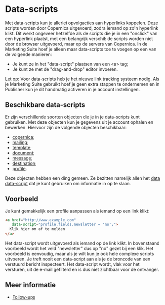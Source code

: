 # Data-scripts
Met data-scripts kun je allerlei opvolgacties aan hyperlinks
koppelen. Deze scripts worden door Copernica uitgevoerd, zodra
iemand op zo'n hyperlink klikt. Dit werkt ongeveer hetzelfde
als de scripts die je in een "onclick" van een hyperlink
plaatst, met een belangrijk verschil: de scripts worden niet
door de browser uitgevoerd, maar op de servers van Copernica.
In de Marketing Suite hoef je alleen maar data-scripts toe
te voegen op een van de volgende manieren:

* Je kunt ze in het "data-script" plaatsen van een &lt;a&gt; tag;
* Je kunt ze met de "drag-and-drop" editor invoeren.

Let op: Voor data-scripts heb je het nieuwe link tracking systeem nodig.
Als je Marketing Suite gebruikt hoef je geen extra stappen te ondernemen en
in Publisher kun je dit handmatig activeren in je account instellingen.

## Beschikbare data-scripts
Er zijn verschillende soorten objecten die je in je
data-scripts kunt gebruiken. Met deze objecten kun
je gegevens uit je account ophalen en bewerken.
Hiervoor zijn de volgende objecten beschikbaar:

* [copernica](./data-object-copernica);
* [mailing](./data-object-mailing);
* [template](./data-object-template);
* [document](./data-object-document);
* [message](./data-object-message);
* [destination](./data-object-destination);
* [profile](./data-object-profile).

Deze objecten hebben een ding gemeen. Ze bezitten namelijk
allen het [data data-script](./data-object-data)
dat je kunt gebruiken om informatie in op te slaan.

## Voorbeeld
Je kunt gemakkelijk een profile aanpassen als iemand op een
link klikt:

```html
<a href="http://www.example.com"
   data-script="profile.fields.newsletter = 'no';">
  Klik hier om af te melden
</a>
```

Het data-script wordt uitgevoerd als iemand op de link klikt.
In bovenstaand voorbeeld wordt het veld "newsletter" dus op "no"
gezet bij een klik. Het voorbeeld is eenvoudig, maar als je wilt
kun je ook hele complexe scripts uitvoeren. Je treft nooit een
data-script aan als je de broncode van een verstuurd bericht
inspecteert. Het data-script wordt, vlak voor het versturen, uit
de e-mail gefilterd en is dus niet zichtbaar voor de ontvanger.

## Meer informatie
* [Follow-ups](./followups)
